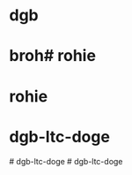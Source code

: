 # dgb
# broh# rohie
# rohie
# dgb-ltc-doge
#   d g b - l t c - d o g e  
 #   d g b - l t c - d o g e  
 
